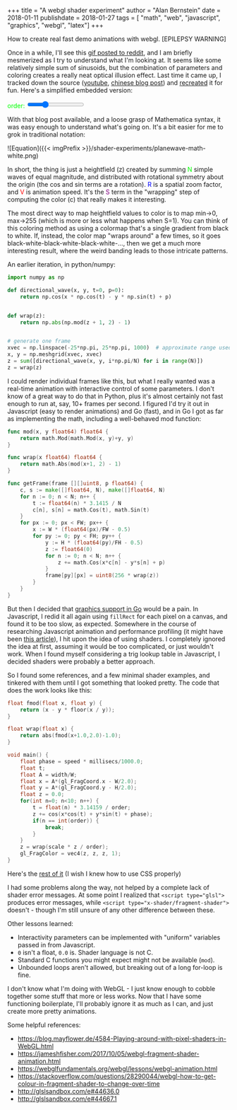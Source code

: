 +++
title = "A webgl shader experiment"
author = "Alan Bernstein"
date = 2018-01-11
publishdate = 2018-01-27
tags = [ "math", "web", "javascript", "graphics", "webgl", "latex"]
+++

How to create real fast demo animations with webgl. [EPILEPSY WARNING]

<!--more-->

Once in a while, I'll see this [gif posted to reddit](https://www.reddit.com/r/gifs/comments/7p4eo8/blink_fast/), and I am briefly mesmerized as I try to understand what I'm looking at. It seems like some relatively simple sum of sinusoids, but the combination of parameters and coloring creates a really neat optical illusion effect. Last time it came up, I tracked down the source ([youtube](https://www.youtube.com/watch?v=0SWRcH9p4Uo), [chinese blog post](https://txyyss.wordpress.com/2016/06/14/plane-wave/)) and [recreated](http://alanbernstein.net/wave-shader.html) it for fun. Here's a simplified embedded version:

<canvas id="shader-canvas" width=640 height=480>
</canvas>

<span style="color:lime">order:</span> <span id="label-order" style="color:lime"></span>
<input type="range" min="3.0" max="10.0" value="5.0" id="slider-order">

<script id="vertex-shader" type="glsl">
attribute vec2 coord;
void main() {
    gl_Position = vec4(coord, 0, 1);
}
</script>

<script id="fragment-shader" type="glsl">
#ifdef GL_FRAGMENT_PRECISION_HIGH
precision highp float;
#else
precision mediump float;
#endif

#define W 640.0  // canvas dimensions TODO get as uniform
#define H 480.0

uniform float millisecs, order, width, scale, speed;

float fmod(float x, float y) {
    return (x - y * floor(x / y));
}

float wrap(float x) {
    return abs(fmod(x+1.0,2.0)-1.0);
}

void main() {
    float phase = speed * millisecs/1000.0;
    float t;
    float A = width/W;
    float x = A*(gl_FragCoord.x - W/2.0);
    float y = A*(gl_FragCoord.y - H/2.0);
    float z = 0.0;
    for(int n=0; n<10; n++) {
        t = float(n) * 3.14159 / order;
        z += cos(x*cos(t) + y*sin(t) + phase);
        if(n == int(order)) {
            break;
        }
    }
    z = wrap(scale * z / order);
    gl_FragColor = vec4(z, z, z, 1);
}
</script>


<script type="text/javascript" src="/js/wave-shader-embedded.js"></script>

With that blog post available, and a loose grasp of Mathematica syntax, it was easy enough to understand what's going on. It's a bit easier for me to grok in traditional notation:

![Equation]({{< imgPrefix >}}/shader-experiments/planewave-math-white.png)
<!-- 

can't figure out how to use colors in katex+hugo

$$ \htmlStyle{color: lime;}{x} $$
$$c = \abs{\mod\(\frac{Sz}{N}+1, 2\)-1}$$
$$c = \mod\left(\frac{\htmlStyle{color:purple;}{S}z}{N}+1,2\right)$$

-->


In short, the thing is just a heightfield (z) created by summing <span style="color:lime">N</span> simple waves of equal magnitude, and distributed with rotational symmetry about the origin (the cos and sin terms are a rotation). <span style="color:blue">R</span> is a spatial zoom factor, and <span style="color:red">V</span> is animation speed. It's the <span style="color:purple">S</span> term in the "wrapping" step of computing the color \(c\) that really makes it interesting.

The most direct way to map heightfield values to color is to map min->0, max->255 (which is more or less what happens when S=1). You can think of this coloring method as using a colormap that's a single gradient from black to white. If, instead, the color map "wraps around" a few times, so it goes black-white-black-white-black-white-..., then we get a much more interesting result, where the weird banding leads to those intricate patterns.

An earlier iteration, in python/numpy:

```python
import numpy as np

def directional_wave(x, y, t=0, p=0):
    return np.cos(x * np.cos(t) - y * np.sin(t) + p)


def wrap(z):
    return np.abs(np.mod(z + 1, 2) - 1)


# generate one frame
xvec = np.linspace(-25*np.pi, 25*np.pi, 1000)  # approximate range used in the blog post
x, y = np.meshgrid(xvec, xvec)
z = sum([directional_wave(x, y, i*np.pi/N) for i in range(N)])
z = wrap(z)
```

I could render individual frames like this, but what I really wanted was a real-time animation with interactive control of some parameters. I don't know of a great way to do that in Python, plus it's almost certainly not fast enough to run at, say, 10+ frames per second. I figured I'd try it out in Javascript (easy to render animations) and Go (fast), and in Go I got as far as implementing the math, including a well-behaved mod function:

```go
func mod(x, y float64) float64 {
	return math.Mod(math.Mod(x, y)+y, y)
}

func wrap(x float64) float64 {
	return math.Abs(mod(x+1, 2) - 1)
}

func getFrame(frame [][]uint8, p float64) {
	c, s := make([]float64, N), make([]float64, N)
	for n := 0; n < N; n++ {
		t := float64(n) * 3.1415 / N
		c[n], s[n] = math.Cos(t), math.Sin(t)
	}
	for px := 0; px < FW; px++ {
		x := W * (float64(px)/FW - 0.5)
		for py := 0; py < FH; py++ {
			y := H * (float64(py)/FH - 0.5)
			z := float64(0)
			for n := 0; n < N; n++ {
				z += math.Cos(x*c[n] - y*s[n] + p)
			}
			frame[py][px] = uint8(256 * wrap(z))
		}
	}
}
```

But then I decided that [graphics support in Go](https://github.com/go-gl) would be a pain. In Javascript, I redid it all again using `fillRect` for each pixel on a canvas, and found it to be too slow, as expected. Somewhere in the course of researching Javascript animation and performance profiling (it might have been [this article](https://modernweb.com/frame-by-frame-animation-with-html-and-javascript/)), I hit upon the idea of using shaders. I completely ignored the idea at first, assuming it would be too complicated, or just wouldn't work. When I found myself considering a trig lookup table in Javascript, I decided shaders were probably a better approach.

So I found some references, and a few minimal shader examples, and tinkered with them until I got something that looked pretty. The code that does the work looks like this:

```c
float fmod(float x, float y) {
    return (x - y * floor(x / y));
}

float wrap(float x) {
    return abs(fmod(x+1.0,2.0)-1.0);
}

void main() {
    float phase = speed * millisecs/1000.0;
    float t;
    float A = width/W;
    float x = A*(gl_FragCoord.x - W/2.0);
    float y = A*(gl_FragCoord.y - H/2.0);
    float z = 0.0;
    for(int n=0; n<10; n++) {
        t = float(n) * 3.14159 / order;
        z += cos(x*cos(t) + y*sin(t) + phase);
        if(n == int(order)) {
            break;
        }
    }
    z = wrap(scale * z / order);
    gl_FragColor = vec4(z, z, z, 1);
}
```

Here's the [rest of it](http://alanbernstein.net/wave-shader.html) (I wish I knew how to use CSS properly)

I had some problems along the way, not helped by a complete lack of shader error messages. At some point I realized that `<script type="glsl">` produces error messages, while `<script type="x-shader/fragment-shader">` doesn't - though I'm still unsure of any other difference between these.

Other lessons learned:

- Interactivity parameters can be implemented with "uniform" variables passed in from Javascript.
- `0` isn't a float, `0.0` is. Shader language is not C.
- Standard C functions you might expect might not be available (`mod`).
- Unbounded loops aren't allowed, but breaking out of a long for-loop is fine.

I don't know what I'm doing with WebGL - I just know enough to cobble together some stuff that more or less works. Now that I have some functioning boilerplate, I'll probably ignore it as much as I can, and just create more pretty animations.


Some helpful references:

- https://blog.mayflower.de/4584-Playing-around-with-pixel-shaders-in-WebGL.html
- https://jameshfisher.com/2017/10/05/webgl-fragment-shader-animation.html
- https://webglfundamentals.org/webgl/lessons/webgl-animation.html
- https://stackoverflow.com/questions/28290044/webgl-how-to-get-colour-in-fragment-shader-to-change-over-time
- http://glslsandbox.com/e#44636.0
- http://glslsandbox.com/e#44667.1
